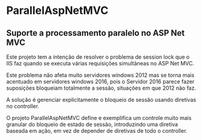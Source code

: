 # ParallelAspNetMVC
## Suporte a processamento paralelo no ASP Net MVC ##
Este projeto tem a intenção de resolver o problema de session lock que o IIS faz quando se executa várias requisições simultãneas no ASP Net MVC.

Este problema não afeta muito servidores windows 2012 mas se torna mais acentuado em servidores windows 2016, pois o Servidor 2016 parece fazer suposições bloqueiam totalmente a sessão, situações em que 2012 não faz. 

A solução é gerenciar explicitamente o bloqueio de sessão usando diretivas no controller. 

O projeto ParallelAspNetMVC define e exemplifica um controle muito mais granular do bloqueio de estado de sessão, introduzindo uma diretiva baseada em ação, em vez de depender de diretivas de todo o controller.
